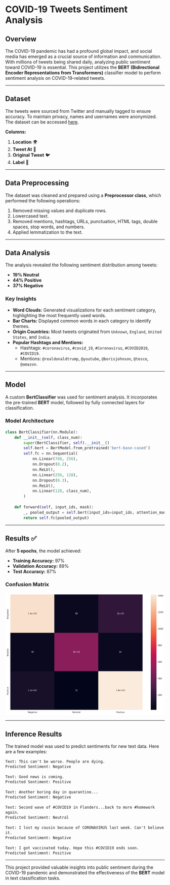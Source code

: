 # COVID-19 Tweets Sentiment Analysis

## Overview
The COVID-19 pandemic has had a profound global impact, and social media has emerged as a crucial source of information and communication. With millions of tweets being shared daily, analyzing public sentiment toward COVID-19 is essential. This project utilizes the **BERT (Bidirectional Encoder Representations from Transformers)** classifier model to perform sentiment analysis on COVID-19-related tweets.

---

## Dataset
The tweets were sourced from Twitter and manually tagged to ensure accuracy. To maintain privacy, names and usernames were anonymized. The dataset can be accessed [here](https://www.kaggle.com/datasets/datatattle/covid-19-nlp-text-classification).

**Columns:**
1. **Location** 🌍  
2. **Tweet At** 📅  
3. **Original Tweet** 🐦  
4. **Label** 💬  

---

## Data Preprocessing
The dataset was cleaned and prepared using a **Preprocessor class**, which performed the following operations:
1. Removed missing values and duplicate rows.  
2. Lowercased text.  
3. Removed mentions, hashtags, URLs, punctuation, HTML tags, double spaces, stop words, and numbers.  
4. Applied lemmatization to the text.  

---

## Data Analysis
The analysis revealed the following sentiment distribution among tweets:
- **19% Neutral**  
- **44% Positive**  
- **37% Negative**  

### Key Insights
- **Word Clouds:** Generated visualizations for each sentiment category, highlighting the most frequently used words.  
- **Bar Charts:** Displayed common words in each category to identify themes.  
- **Origin Countries:** Most tweets originated from `Unknown`, `England`, `United States`, and `India`.  
- **Popular Hashtags and Mentions:**
  - Hashtags: `#coronavirus`, `#covid_19`, `#Coronavirus`, `#COVID2019`, `#COVID19`.  
  - Mentions: `@realdonaldtrump`, `@youtube`, `@borisjohnson`, `@tesco`, `@amazon`.  

---

## Model
A custom **BertClassifier** was used for sentiment analysis. It incorporates the pre-trained **BERT** model, followed by fully connected layers for classification.

### Model Architecture
```python
class BertClassifier(nn.Module):
    def __init__(self, class_num):
        super(BertClassifier, self).__init__()
        self.bert = BertModel.from_pretrained('bert-base-cased')
        self.fc = nn.Sequential(
            nn.Linear(768, 256),
            nn.Dropout(0.2),
            nn.ReLU(),
            nn.Linear(256, 128),
            nn.Dropout(0.3),
            nn.ReLU(),
            nn.Linear(128, class_num),
        )

    def forward(self, input_ids, mask):
        _, pooled_output = self.bert(input_ids=input_ids, attention_mask=mask, return_dict=False)
        return self.fc(pooled_output)
```

---

## Results ✅
After **5 epochs**, the model achieved:
- **Training Accuracy:** 97%  
- **Validation Accuracy:** 89%  
- **Test Accuracy:** 87%  

### Confusion Matrix
![Confusion Matrix](images/cfm.png)

---

## Inference Results
The trained model was used to predict sentiments for new text data. Here are a few examples:

```plaintext
Text: This can't be worse. People are dying.  
Predicted Sentiment: Negative  

Text: Good news is coming.  
Predicted Sentiment: Positive  

Text: Another boring day in quarantine...  
Predicted Sentiment: Negative  

Text: Second wave of #COVID19 in Flanders...back to more #homework again.  
Predicted Sentiment: Neutral  

Text: I lost my cousin because of CORONAVIRUS last week. Can't believe it.  
Predicted Sentiment: Negative  

Text: I got vaccinated today. Hope this #COVID19 ends soon.  
Predicted Sentiment: Positive  
```

---

This project provided valuable insights into public sentiment during the COVID-19 pandemic and demonstrated the effectiveness of the **BERT** model in text classification tasks.
